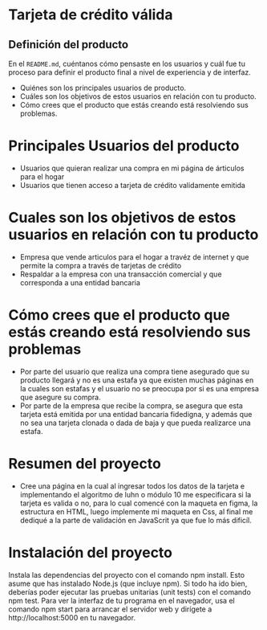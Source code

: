 # Tarjeta de crédito válida

## Definición del producto

En el `README.md`, cuéntanos cómo pensaste en los usuarios y cuál fue tu proceso
para definir el producto final a nivel de experiencia y de interfaz.

* Quiénes son los principales usuarios de producto.
* Cuáles son los objetivos de estos usuarios en relación con tu producto.
* Cómo crees que el producto que estás creando está resolviendo sus problemas.

# Principales Usuarios del producto

* Usuarios que quieran realizar una compra en mi página de árticulos para el hogar
* Usuarios que tienen acceso a tarjeta de crédito validamente emitida

# Cuales son los objetivos de estos usuarios en relación con tu producto

* Empresa que vende articulos para el hogar a travéz de internet y que permite la compra a través de tarjetas de crédito
* Respaldar a la empresa con una transacción comercial y que corresponda a una entidad bancaria

# Cómo crees que el producto que estás creando está resolviendo sus problemas

* Por parte del usuario que realiza una compra tiene asegurado que su producto llegará y no es una estafa ya que existen muchas páginas en la cuales son estafas y el usuario no se preocupa por si es una empresa que asegure su compra.
* Por parte de la empresa que recibe la compra, se asegura que esta tarjeta está emitida por una entidad bancaria fidedigna, y además que no sea una tarjeta clonada o dada de baja y que pueda realizarce una estafa.

# Resumen del proyecto

* Cree una página en la cual al ingresar todos los datos de la tarjeta e implementando el algoritmo de luhn o módulo 10 me especificara si la tarjeta es valida o no, para lo cual comencé con la maqueta en figma, la estructura en HTML, luego implemente mi maqueta en Css, al final me dediqué a la parte de validación en JavaScrit ya que fue lo más dificíl.


# Instalación del proyecto
Instala las dependencias del proyecto con el comando npm install. Esto asume
que has instalado Node.js (que incluye npm).
Si todo ha ido bien, deberías poder ejecutar las pruebas unitarias (unit
tests) con el comando npm test.
Para ver la interfaz de tu programa en el navegador, usa el comando npm
start para arrancar el servidor web y dirígete a http://localhost:5000 en tu
navegador.





